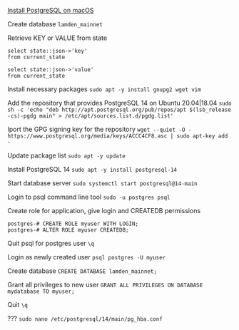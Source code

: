 [Install PostgreSQL on macOS](https://gist.github.com/phortuin/2fe698b6c741fd84357cec84219c6667)

Create database `lamden_mainnet`

Retrieve KEY or VALUE from state

```
select state::json->'key'
from current_state

select state::json->'value'
from current_state
```

Install necessary packages
`sudo apt -y install gnupg2 wget vim`

Add the repository that provides PostgreSQL 14 on Ubuntu 20.04|18.04
`sudo sh -c 'echo "deb http://apt.postgresql.org/pub/repos/apt $(lsb_release -cs)-pgdg main" > /etc/apt/sources.list.d/pgdg.list'`

Iport the GPG signing key for the repository
`wget --quiet -O - https://www.postgresql.org/media/keys/ACCC4CF8.asc | sudo apt-key add -`

Update package list
`sudo apt -y update`

Install PostgreSQL 14
`sudo apt -y install postgresql-14`

Start database server
`sudo systemctl start postgresql@14-main`

Login to psql command line tool
`sudo -u postgres psql`

Create role for application, give login and CREATEDB permissions
```
postgres-# CREATE ROLE myuser WITH LOGIN;
postgres-# ALTER ROLE myuser CREATEDB;
```

Quit psql for postgres user
`\q`

Login as newly created user
`psql postgres -U myuser`

Create database
`CREATE DATABASE lamden_mainnet;`

Grant all privileges to new user
`GRANT ALL PRIVILEGES ON DATABASE mydatabase TO myuser;`

Quit
`\q`

???
`sudo nano /etc/postgresql/14/main/pg_hba.conf`